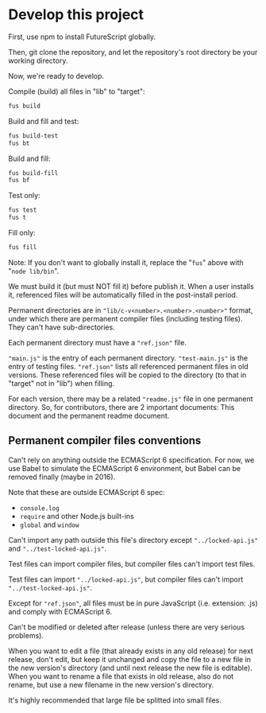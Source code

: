 Develop this project
====================

First, use npm to install FutureScript globally.

Then, git clone the repository, and let the repository's root directory be your working directory.

Now, we're ready to develop.

Compile (build) all files in "lib" to "target":

```bash
fus build
```

Build and fill and test:

```bash
fus build-test
fus bt
```

Build and fill:

```bash
fus build-fill
fus bf
```

Test only:

```bash
fus test
fus t
```

Fill only:

```bash
fus fill
```

Note: If you don't want to globally install it, replace the "`fus`" above with "`node lib/bin`".

We must build it (but must NOT fill it) before publish it. When a user installs it, referenced files will be automatically filled in the post-install period.

Permanent directories are in `"lib/c-v<number>.<number>.<number>"` format, under which there are permanent compiler files (including testing files). They can't have sub-directories.

Each permanent directory must have a `"ref.json"` file.

`"main.js"` is the entry of each permanent directory. `"test-main.js"` is the entry of testing files. `"ref.json"` lists all referenced permanent files in old versions. These referenced files will be copied to the directory (to that in "target" not in "lib") when filling.

For each version, there may be a related `"readme.js"` file in one permanent directory. So, for contributors, there are 2 important documents: This document and the permanent readme document.

Permanent compiler files conventions
------------------------------------

Can't rely on anything outside the ECMAScript 6 specification. For now, we use Babel to simulate the ECMAScript 6 environment, but Babel can be removed finally (maybe in 2016).

Note that these are outside ECMAScript 6 spec:

- `console.log`
- `require` and other Node.js built-ins
- `global` and `window`

Can't import any path outside this file's directory except `"../locked-api.js"` and `"../test-locked-api.js"`.

Test files can import compiler files, but compiler files can't import test files.

Test files can import `"../locked-api.js"`, but compiler files can't import `"../test-locked-api.js"`.

Except for `"ref.json"`, all files must be in pure JavaScript (i.e. extension: .js) and comply with ECMAScript 6.

Can't be modified or deleted after release (unless there are very serious problems).

When you want to edit a file (that already exists in any old release) for next release, don't edit, but keep it unchanged and copy the file to a new file in the new version's directory (and until next release the new file is editable). When you want to rename a file that exists in old release, also do not rename, but use a new filename in the new version's directory.

It's highly recommended that large file be splitted into small files.
